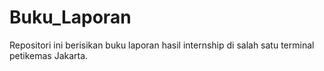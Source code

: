 # Buku_Laporan
Repositori ini berisikan buku laporan hasil internship di salah satu terminal petikemas Jakarta.
